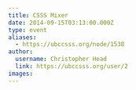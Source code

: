 ```yaml
---
title: CSSS Mixer 
date: 2014-09-15T03:13:00.000Z
type: event
aliases:
  - https://ubccsss.org/node/1538
author:
  username: Christopher Head
  link: https://ubccsss.org/user/2
images:
---
```


